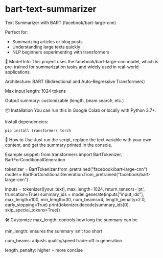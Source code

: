 # bart-text-summarizer
Text Summarizer with BART (facebook/bart-large-cnn)

Perfect for:
- Summarizing articles or blog posts
- Understanding large texts quickly
- NLP beginners experimenting with transformers

🧠 Model Info
This project uses the facebook/bart-large-cnn model, which is pre-trained for summarization tasks and widely used in real-world applications.

Architecture: BART (Bidirectional and Auto-Regressive Transformers)

Max input length: 1024 tokens

Output summary: customizable (length, beam search, etc.)

📦 Installation
You can run this in Google Colab or locally with Python 3.7+.

Install dependencies:
```
pip install transformers torch
```
🧾 How to Use
Just run the script, replace the text variable with your own content, and get the summary printed in the console.

Example snippet:
from transformers import BartTokenizer, BartForConditionalGeneration

tokenizer = BartTokenizer.from_pretrained("facebook/bart-large-cnn")
model = BartForConditionalGeneration.from_pretrained("facebook/bart-large-cnn")

inputs = tokenizer([your_text], max_length=1024, return_tensors='pt', truncation=True)
summary_ids = model.generate(inputs["input_ids"], max_length=100, min_length=30, num_beams=4, length_penalty=2.0, early_stopping=True)
print(tokenizer.decode(summary_ids[0], skip_special_tokens=True))

🛠️ Customize
max_length: controls how long the summary can be

min_length: ensures the summary isn’t too short

num_beams: adjusts quality/speed trade-off in generation

length_penalty: higher = more concise
